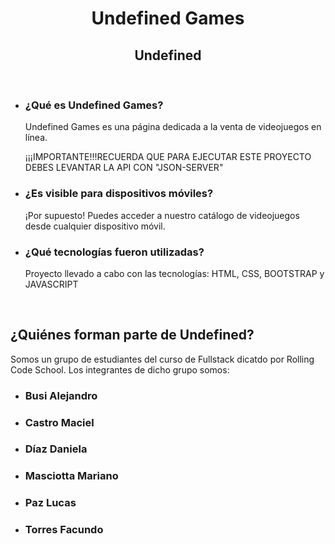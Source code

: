 <h1 align='center'> Undefined Games</h1>
<h2 align='center'> Undefined </h2>
</br>
<ul>
  <li>
    <h3>¿Qué es Undefined Games?</h3>
    <p>Undefined Games es una página dedicada a la venta de videojuegos en línea.</p>
    <p>¡¡¡IMPORTANTE!!!RECUERDA QUE PARA EJECUTAR ESTE PROYECTO DEBES LEVANTAR LA API CON "JSON-SERVER"</p>
  </li>
  <li>
    <h3>¿Es visible para dispositivos móviles?</h3>
    <p>¡Por supuesto! Puedes acceder a nuestro catálogo de videojuegos desde cualquier dispositivo móvil.</p>
  </li>
  <li>
    <h3>¿Qué tecnologías fueron utilizadas?</h3>
    <p>Proyecto llevado a cabo con las tecnologías: HTML, CSS, BOOTSTRAP y JAVASCRIPT</p>
  </li>
</ul>
</br>
<h2>¿Quiénes forman parte de Undefined?</h2>
<p>Somos un grupo de estudiantes del curso de Fullstack dicatdo por Rolling Code School. Los integrantes de dicho grupo somos:</p>
<ul>
  <li>
    <h3>Busi Alejandro</h3>
  </li>
  <li>
    <h3>Castro Maciel</h3>
  </li>
  <li>
    <h3>Díaz Daniela</h3>
  </li>
  <li>
    <h3>Masciotta Mariano</h3>
  </li>
  <li>
    <h3>Paz Lucas</h3>
  </li>
  <li>
    <h3>Torres Facundo</h3>
  </li>
</ul>
